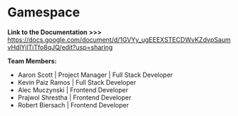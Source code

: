 # Gamespace

**Link to the Documentation >>>**
https://docs.google.com/document/d/1GVYy_ugEEEXSTECDWvKZdvpSaumvHdlYjlTiTfo8qJQ/edit?usp=sharing

**Team Members:**

- Aaron Scott | Project Manager | Full Stack Developer
- Kevin Paiz Ramos | Full Stack Developer
- Alec Muczynski | Frontend Developer
- Prajwol Shrestha | Frontend Developer
- Robert Biersach | Frontend Developer
